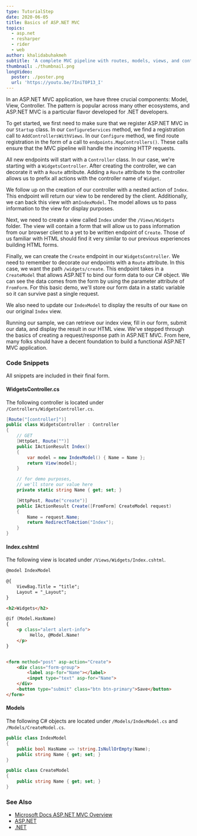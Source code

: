 ```yaml
---
type: TutorialStep
date: 2020-06-05
title: Basics of ASP.NET MVC
topics:
  - asp.net
  - resharper
  - rider
  - web
author: khalidabuhakmeh
subtitle: 'A complete MVC pipeline with routes, models, views, and controllers.'
thumbnail: ./thumbnail.png
longVideo:
  poster: ./poster.png
  url: 'https://youtu.be/7IniT0P13_I'
---
```


In an ASP.NET MVC application, we have three crucial components: Model, View, Controller. The pattern is popular across many other ecosystems, and ASP.NET MVC is a particular flavor developed for .NET developers. 

To get started, we first need to make sure that we register ASP.NET MVC in our `Startup` class. In our `ConfigureServices` method, we find a registration call to `AddControllersWithViews`. In our `Configure` method, we find route registration in the form of a call to `endpoints.MapControllers()`. These calls ensure that the MVC pipeline will handle the incoming HTTP requests.

All new endpoints will start with a `Controller` class. In our case, we're starting with a `WidgetsController`. After creating the controller, we can decorate it with a `Route` attribute. Adding a `Route` attribute to the controller allows us to prefix all actions with the controller name of `Widget`.

We follow up on the creation of our controller with a nested action of `Index`. This endpoint will return our view to be rendered by the client. Additionally, we can back this view with an`IndexModel`. The model allows us to pass information to the view for display purposes.

Next, we need to create a view called `Index` under the `/Views/Widgets` folder. The view will contain a form that will allow us to pass information from our browser client to a yet to be written endpoint of `Create`.  Those of us familiar with HTML should find it very similar to our previous experiences building HTML forms.


Finally, we can create the `Create` endpoint in our `WidgetsController`. We need to remember to decorate our endpoints with a `Route` attribute. In this case, we want the path `/widgets/create`. This endpoint takes in a `CreateModel` that allows ASP.NET to bind our form data to our C# object. We can see the data comes from the form by using the parameter attribute of `FromForm`. For this basic demo, we'll store our form data in a static variable so it can survive past a single request. 

We also need to update our `IndexModel` to display the results of our `Name` on our original `Index` view.

Running our sample, we can retrieve our index view, fill in our form, submit our data, and display the result in our HTML view. We've stepped through the basics of creating a request/response path in ASP.NET MVC. From here, many folks should have a decent foundation to build a functional ASP.NET MVC application.

### Code Snippets

All snippets are included in their final form.

#### WidgetsController.cs

The following controller is located under `/Controllers/WidgetsController.cs`.

```csharp
[Route("[controller]")]
public class WidgetsController : Controller
{
    // GET
    [HttpGet, Route("")]
    public IActionResult Index()
    {
        var model = new IndexModel() { Name = Name };
        return View(model);
    }

    // for demo purposes,
    // we'll store our value here
    private static string Name { get; set; }

    [HttpPost, Route("create")]
    public IActionResult Create([FromForm] CreateModel request)
    {
        Name = request.Name;
        return RedirectToAction("Index");
    }
}
```

#### Index.cshtml

The following view is located under `/Views/Widgets/Index.cshtml`.

```html
@model IndexModel

@{
    ViewBag.Title = "title";
    Layout = "_Layout";
}

<h2>Widgets</h2>

@if (Model.HasName)
{
    <p class="alert alert-info">
         Hello, @Model.Name!
    </p>
}


<form method="post" asp-action="Create">
    <div class="form-group">
        <label asp-for="Name"></label>
        <input type="text" asp-for="Name">
    </div>
    <button type="submit" class="btn btn-primary">Save</button>
</form>
```

#### Models

The following C# objects are located under `/Models/IndexModel.cs` and `/Models/CreateModel.cs`.

```csharp
public class IndexModel
{
    public bool HasName => !string.IsNullOrEmpty(Name);
    public string Name { get; set; }
}

public class CreateModel
{
    public string Name { get; set; }
}
```

### See Also

- [Microsoft Docs ASP.NET MVC Overview](https://docs.microsoft.com/en-us/aspnet/core/mvc/overview)
- [ASP.NET](https://dotnet.microsoft.com/apps/aspnet)
- [.NET](https://dot.net/)
